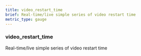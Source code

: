 ```yaml
---
title: video_restart_time
brief: Real-time/live simple series of video restart time
metric_type: gauge
---
```

### video_restart_time

Real-time/live simple series of video restart time